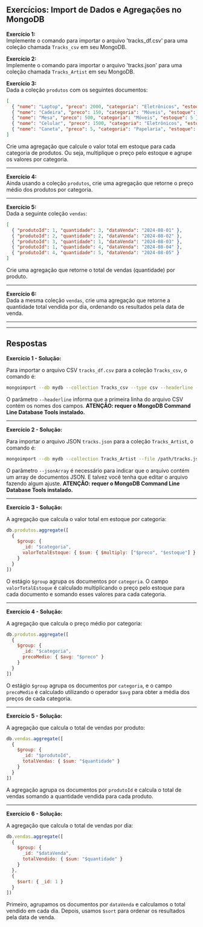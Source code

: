 ## Exercícios: Import de Dados e Agregações no MongoDB

**Exercício 1:**  
Implemente o comando para importar o arquivo 'tracks_df.csv' para uma coleção chamada `Tracks_csv` em seu MongoDB.

**Exercício 2:**  
Implemente o comando para importar o arquivo 'tracks.json' para uma coleção chamada `Tracks_Artist` em seu MongoDB.

**Exercício 3:**  
Dada a coleção `produtos` com os seguintes documentos:

```json
[
  { "nome": "Laptop", "preco": 2000, "categoria": "Eletrônicos", "estoque": 10 },
  { "nome": "Cadeira", "preco": 150, "categoria": "Móveis", "estoque": 20 },
  { "nome": "Mesa", "preco": 500, "categoria": "Móveis", "estoque": 5 },
  { "nome": "Celular", "preco": 1500, "categoria": "Eletrônicos", "estoque": 8 },
  { "nome": "Caneta", "preco": 5, "categoria": "Papelaria", "estoque": 100 }
]
```

Crie uma agregação que calcule o valor total em estoque para cada categoria de produtos. Ou seja, multiplique o preço pelo estoque e agrupe os valores por categoria.

---

**Exercício 4:**  
Ainda usando a coleção `produtos`, crie uma agregação que retorne o preço médio dos produtos por categoria.

---

**Exercício 5:**  
Dada a seguinte coleção `vendas`:

```json
[
  { "produtoId": 1, "quantidade": 3, "dataVenda": "2024-08-01" },
  { "produtoId": 2, "quantidade": 2, "dataVenda": "2024-08-02" },
  { "produtoId": 3, "quantidade": 1, "dataVenda": "2024-08-03" },
  { "produtoId": 1, "quantidade": 4, "dataVenda": "2024-08-04" },
  { "produtoId": 4, "quantidade": 5, "dataVenda": "2024-08-05" }
]
```

Crie uma agregação que retorne o total de vendas (quantidade) por produto.

---

**Exercício 6:**  
Dada a mesma coleção `vendas`, crie uma agregação que retorne a quantidade total vendida por dia, ordenando os resultados pela data de venda.

---

---

## Respostas  

**Exercício 1 - Solução:**

Para importar o arquivo CSV `tracks_df.csv` para a coleção `Tracks_csv`, o comando é:

```bash
mongoimport --db mydb --collection Tracks_csv --type csv --headerline --file /path/tracks_df.csv
```

O parâmetro `--headerline` informa que a primeira linha do arquivo CSV contém os nomes dos campos. **ATENÇÂO: requer o MongoDB Command Line Database Tools instalado.**

---

**Exercício 2 - Solução:**

Para importar o arquivo JSON `tracks.json` para a coleção `Tracks_Artist`, o comando é:

```bash
mongoimport --db mydb --collection Tracks_Artist --file /path/tracks.json --jsonArray
```

O parâmetro `--jsonArray` é necessário para indicar que o arquivo contém um array de documentos JSON. E talvez você tenha que editar o arquivo fazendo algum ajuste.  **ATENÇÂO: requer o MongoDB Command Line Database Tools instalado.**

---

**Exercício 3 - Solução:**

A agregação que calcula o valor total em estoque por categoria:

```js
db.produtos.aggregate([
  {
    $group: {
      _id: "$categoria",
      valorTotalEstoque: { $sum: { $multiply: ["$preco", "$estoque"] } }
    }
  }
])
```

O estágio `$group` agrupa os documentos por `categoria`. 
O campo `valorTotalEstoque` é calculado multiplicando o preço pelo estoque para cada documento e somando esses valores para cada categoria.

---

**Exercício 4 - Solução:**

A agregação que calcula o preço médio por categoria:

```js
db.produtos.aggregate([
  {
    $group: {
      _id: "$categoria",
      precoMedio: { $avg: "$preco" }
    }
  }
])
```

O estágio `$group` agrupa os documentos por `categoria`, e o campo `precoMedio` é calculado utilizando o operador `$avg` para obter a média dos preços de cada categoria.

---

**Exercício 5 - Solução:**

A agregação que calcula o total de vendas por produto:

```js
db.vendas.aggregate([
  {
    $group: {
      _id: "$produtoId",
      totalVendas: { $sum: "$quantidade" }
    }
  }
])
```

A agregação agrupa os documentos por `produtoId` e calcula o total de vendas somando a quantidade vendida para cada produto.

---

**Exercício 6 - Solução:**

A agregação que calcula o total de vendas por dia:

```js
db.vendas.aggregate([
  {
    $group: {
      _id: "$dataVenda",
      totalVendido: { $sum: "$quantidade" }
    }
  },
  {
    $sort: { _id: 1 }
  }
])
```

Primeiro, agrupamos os documentos por `dataVenda` e calculamos o total vendido em cada dia. Depois, usamos `$sort` para ordenar os resultados pela data de venda.
